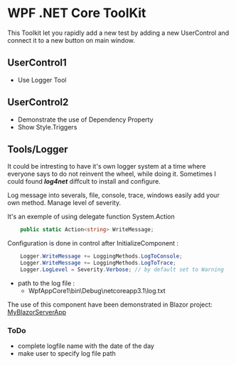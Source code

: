 ﻿# WPF .NET Core ToolKit
This Toolkit let you rapidly add a new test by adding a new UserControl and connect it to a new button on main window.

## UserControl1
- Use Logger Tool

## UserControl2 
- Demonstrate the use of Dependency Property
- Show Style.Triggers

## Tools/Logger
It could be intresting to have it's own logger system at a time where everyone says to do not reinvent the wheel, while doing it.
Sometimes I could found ***log4net*** diffcult to install and configure.

Log message into severals, file, console, trace, windows easily add your own method.
Manage level of severity.

It's an exemple of using delegate function System.Action<T>

```csharp
    public static Action<string> WriteMessage;
```

Configuration is done in control after InitializeComponent : 

```csharp
    Logger.WriteMessage += LoggingMethods.LogToConsole; 
    Logger.WriteMessage += LoggingMethods.LogToTrace;
    Logger.LogLevel = Severity.Verbose; // by default set to Warning
```

- path to the log file :
	- WpfAppCore1\bin\Debug\netcoreapp3.1\log.txt

The use of this component have been demonstrated in Blazor project: [MyBlazorServerApp](https://github.com/mabyre/MyBlazorServerApp)

### ToDo
- complete logfile name with the date of the day
- make user to specify log file path

